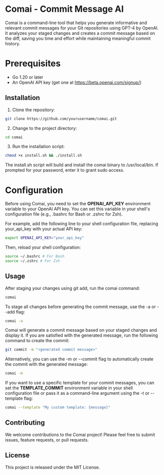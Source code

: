 # Comai - Commit Message AI

Comai is a command-line tool that helps you generate informative and relevant commit messages for your Git repositories using GPT-4 by OpenAI. It analyzes your staged changes and creates a commit message based on the diff, saving you time and effort while maintaining meaningful commit history.

# Prerequisites

- Go 1.20 or later
- An OpenAI API key (get one at https://beta.openai.com/signup/)

## Installation

1. Clone the repository:

```bash
git clone https://github.com/yourusername/comai.git
```

2. Change to the project directory:

```bash
cd comai
```

3. Run the installation script:

```bash
chmod +x install.sh && ./install.sh
```

The install.sh script will build and install the comai binary to /usr/local/bin. If prompted for your password, enter it to grant sudo access.

# Configuration

Before using Comai, you need to set the **OPENAI_API_KEY** environment variable to your OpenAI API key. You can set this variable in your shell's configuration file (e.g., .bashrc for Bash or .zshrc for Zsh).

For example, add the following line to your shell configuration file, replacing your_api_key with your actual API key:

```bash
export OPENAI_API_KEY="your_api_key"
```

Then, reload your shell configuration:

```bash
source ~/.bashrc # For Bash
source ~/.zshrc # For Zsh
```

## Usage

After staging your changes using git add, run the comai command:

```bash
comai
```

To stage all changes before generating the commit message, use the -a or --add flag:

```bash
comai -a
```

Comai will generate a commit message based on your staged changes and display it. If you are satisfied with the generated message, run the following command to create the commit:

```bash
git commit -m "<generated commit message>"
```

Alternatively, you can use the -m or --commit flag to automatically create the commit with the generated message:

```bash
comai -m
```

If you want to use a specific template for your commit messages, you can set the **TEMPLATE_COMMIT** environment variable in your shell configuration file or pass it as a command-line argument using the -t or --template flag:

```bash
comai --template "My custom template: {message}"
```

## Contributing

We welcome contributions to the Comai project! Please feel free to submit issues, feature requests, or pull requests.

## License

This project is released under the MIT License.
